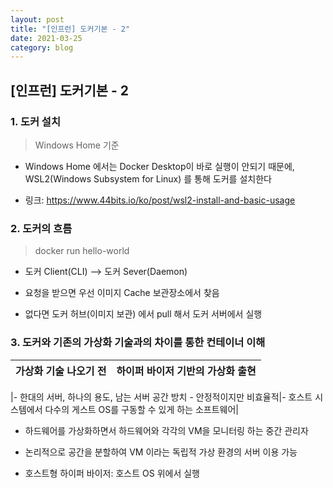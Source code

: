 ```yaml
---
layout: post
title: "[인프런] 도커기본 - 2"
date: 2021-03-25
category: blog
---
```


## [인프런] 도커기본 - 2


### 1. 도커 설치

> Windows Home 기준

- Windows Home 에서는 Docker Desktop이 바로 실행이 안되기 때문에, WSL2(Windows Subsystem for Linux) 를 통해 도커를 설치한다

- 링크: https://www.44bits.io/ko/post/wsl2-install-and-basic-usage

### 2. 도커의 흐름

> docker run hello-world

- 도커 Client(CLI) --> 도커 Sever(Daemon)

- 요청을 받으면 우선 이미지 Cache 보관장소에서 찾음

- 없다면 도커 허브(이미지 보관) 에서 pull 해서 도커 서버에서 실행


### 3. 도커와 기존의 가상화 기술과의 차이를 통한 컨테이너 이해

|가상화 기술 나오기 전|하이퍼 바이저 기반의 가상화 출현|
|------------------|-------------------|

|- 한대의 서버, 하나의 용도, 남는 서버 공간 방치 - 안정적이지만 비효율적|- 호스트 시스템에서 다수의 게스트 OS를 구동할 수 있게 하는 소프트웨어|
 




- 하드웨어를 가상화하면서 하드웨어와 각각의 VM을 모니터링 하는 중간 관리자

- 논리적으로 공간을 분할하여 VM 이라는 독립적 가상 환경의 서버 이용 가능

- 호스트형 하이퍼 바이저: 호스트 OS 위에서 실행







